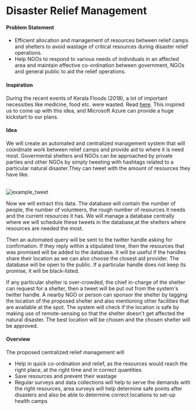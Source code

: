 # Disaster Relief Management

#### Problem Statement

+ Efficient allocation and management of resources between relief camps and shelters to avoid wastage of critical resources during disaster relief operations.
+ Help NGOs to respond to various needs of individuals in an affected area and maintain effective co-ordination between government, NGOs and general public to aid the relief operations.


#### Inspiration

During the recent events of Kerala Floods (2018), a lot of important necessities like medicine, food etc.
were wasted. Read [here](https://www.thehindu.com/news/national/kerala/medical-relief-ops-lack-a-centralised-system/article24763621.ece). This inspired us to come up with this idea, and Microsoft Azure can provide a huge kickstart to our plans.



#### Idea

We will create an automated and centralized management system that will coordinate work between relief camps and provide aid to where it is need most. Govermental shelters and NGOs can be approached by private parties and other NGOs by simply tweeting with hashtags related to a particular natural disaster.They can tweet with the amount of resources they have like.</p>    
![example_tweet](https://github.com/redlegblackarm/DisasterManagement/blob/master/tweet.png)
<p>Now we will extract this data. The database will contain the number of people, the number of volunteers, the rough number of resources it needs and the current resources it has. We will manage a database centrally where we will schedule these tweets in the database,at the shelters where resources are needed the most.</p><p>Then an automated query will be sent to the twitter handle asking for confirmation. 
If they reply within a stipulated time, then the resources that was promised will be added to the database. It will be useful if the handles share their location as we can also choose the closest aid provider. The database will be open to the public. If a particular handle does not keep its promise, it will be black-listed.</p><p>If any particular shelter is over-crowded, the chief in-charge of the shelter can request for a shelter, then a tweet will be put out from the system's twitter handle. A nearby NGO or person can sponsor the shelter by tagging the location of the proposed shelter and also mentioning other facilities that are available at the spot. The system will check if the location is safe by making use of remote-sensing so that the shelter doesn't get affected the natural disaster. The best location will be chosen and the chosen shelter will be approved.</p>

#### Overview
	
The proposed centralized relief management will
+ Help in quick co-ordination and relief, as the resources would reach the right place, at the right time and in correct quantities
+ Save resources and prevent their wastage
+ Regular surveys and data collections will help to serve the demands with the right resources, area surveys will help determine safe points after disasters and also be able to determine correct locations to set-up health camps
	

